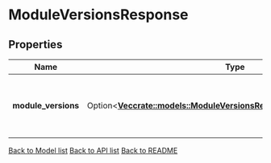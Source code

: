 # ModuleVersionsResponse

## Properties

Name | Type | Description | Notes
------------ | ------------- | ------------- | -------------
**module_versions** | Option<[**Vec<crate::models::ModuleVersionsResponseModuleVersionsInner>**](ModuleVersions_response_module_versions_inner.md)> | module_versions is a list of module names with their consensus versions. | [optional]

[Back to Model list](../README.md#documentation-for-models) [Back to API list](../README.md#documentation-for-api-endpoints) [Back to README](../README.md)



